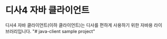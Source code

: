 # 디사4 자바 클라이언트
디사4 자바 클라이언트(이하 클라이언트)는 디사를 편하게 사용하기 위한 자바용 라이브러리입니다.
"# java-client sample project" 
